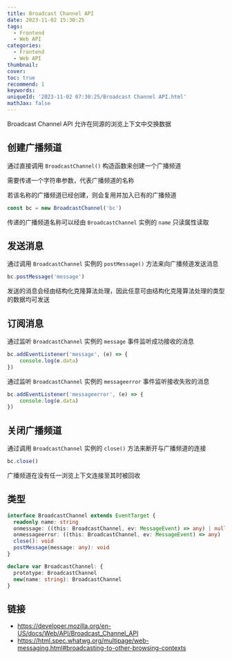 ```yaml
---
title: Broadcast Channel API
date: 2023-11-02 15:30:25
tags:
  - Frontend
  - Web API
categories:
  - Frontend
  - Web API
thumbnail:
cover:
toc: true
recommend: 1
keywords:
uniqueId: '2023-11-02 07:30:25/Broadcast Channel API.html'
mathJax: false
---
```


Broadcast Channel API 允许在同源的浏览上下文中交换数据

## 创建广播频道

通过直接调用 `BroadcastChannel()` 构造函数来创建一个广播频道

需要传递一个字符串参数，代表广播频道的名称

若该名称的广播频道已经创建，则会复用并加入已有的广播频道

```js
const bc = new BroadcastChannel('bc')
```

传递的广播频道名称可以经由 `BroadcastChannel` 实例的 `name` 只读属性读取

## 发送消息

通过调用 `BroadcastChannel` 实例的 `postMessage()` 方法来向广播频道发送消息

```js
bc.postMessage('message')
```

发送的消息会经由结构化克隆算法处理，因此任意可由结构化克隆算法处理的类型的数据均可发送

## 订阅消息

通过监听 `BroadcastChannel` 实例的 `message` 事件监听成功接收的消息

```js
bc.addEventListener('message', (e) => {
    console.log(e.data)
})
```

通过监听 `BroadcastChannel` 实例的 `messageerror` 事件监听接收失败的消息

```js
bc.addEventListener('messageerror', (e) => {
    console.log(e.data)
})
```

## 关闭广播频道

通过调用 `BroadcastChannel` 实例的 `close()` 方法来断开与广播频道的连接

```js
bc.close()
```

广播频道在没有任一浏览上下文连接至其时被回收

## 类型

```ts
interface BroadcastChannel extends EventTarget {
  readonly name: string
  onmessage: ((this: BroadcastChannel, ev: MessageEvent) => any) | null
  onmessageerror: ((this: BroadcastChannel, ev: MessageEvent) => any) | null
  close(): void
  postMessage(message: any): void
}

declare var BroadcastChannel: {
  prototype: BroadcastChannel
  new(name: string): BroadcastChannel
}
```

## 链接

* <https://developer.mozilla.org/en-US/docs/Web/API/Broadcast_Channel_API>
* <https://html.spec.whatwg.org/multipage/web-messaging.html#broadcasting-to-other-browsing-contexts>
